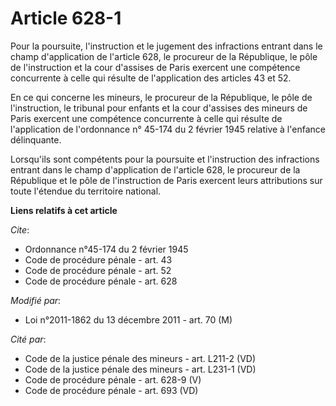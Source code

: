 # Article 628-1

Pour la poursuite, l'instruction et le jugement des infractions entrant dans le champ d'application de l'article 628, le
procureur de la République, le pôle de l'instruction et la cour d'assises de Paris exercent une compétence concurrente à
celle qui résulte de l'application des articles 43 et 52. 

En ce qui concerne les mineurs, le procureur de la République, le pôle de l'instruction, le tribunal pour enfants et la cour
d'assises des mineurs de Paris exercent une compétence concurrente à celle qui résulte de l'application de l'ordonnance n°
45-174 du 2 février 1945 relative à l'enfance délinquante. 

Lorsqu'ils sont compétents pour la poursuite et l'instruction des infractions entrant dans le champ d'application de
l'article 628, le procureur de la République et le pôle de l'instruction de Paris exercent leurs attributions sur toute
l'étendue du territoire national.

**Liens relatifs à cet article**

_Cite_:

  - Ordonnance n°45-174 du 2 février 1945
  - Code de procédure pénale - art. 43
  - Code de procédure pénale - art. 52
  - Code de procédure pénale - art. 628

_Modifié par_:

  - Loi n°2011-1862 du 13 décembre 2011 - art. 70 (M)

_Cité par_:

  - Code de la justice pénale des mineurs - art. L211-2 (VD)
  - Code de la justice pénale des mineurs - art. L231-1 (VD)
  - Code de procédure pénale - art. 628-9 (V)
  - Code de procédure pénale - art. 693 (VD)
